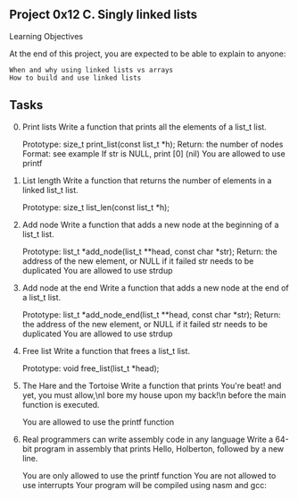 Project 0x12 C. Singly linked lists
------------------------------------------------------------------------------------------------

Learning Objectives

At the end of this project, you are expected to be able to explain to anyone:

    When and why using linked lists vs arrays
    How to build and use linked lists

Tasks
-------------------------------------------------------------------------------------------------
0. Print lists
Write a function that prints all the elements of a list_t list.

    Prototype: size_t print_list(const list_t *h);
    Return: the number of nodes
    Format: see example
    If str is NULL, print [0] (nil)
    You are allowed to use printf

1. List length
Write a function that returns the number of elements in a linked list_t list.

    Prototype: size_t list_len(const list_t *h);

2. Add node
Write a function that adds a new node at the beginning of a list_t list.

    Prototype: list_t *add_node(list_t **head, const char *str);
    Return: the address of the new element, or NULL if it failed
    str needs to be duplicated
    You are allowed to use strdup

3. Add node at the end
Write a function that adds a new node at the end of a list_t list.

    Prototype: list_t *add_node_end(list_t **head, const char *str);
    Return: the address of the new element, or NULL if it failed
    str needs to be duplicated
    You are allowed to use strdup

4. Free list
Write a function that frees a list_t list.

    Prototype: void free_list(list_t *head);

5. The Hare and the Tortoise
Write a function that prints You're beat! and yet, you must allow,\nI bore my house upon my back!\n before the main function is executed.

    You are allowed to use the printf function

6. Real programmers can write assembly code in any language
Write a 64-bit program in assembly that prints Hello, Holberton, followed by a new line.

    You are only allowed to use the printf function
    You are not allowed to use interrupts
    Your program will be compiled using nasm and gcc:

